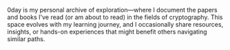 0day is my personal archive of exploration—where I document the papers and books I've read (or am about to read) in the fields of cryptography. This space evolves with my learning journey, and I occasionally share resources, insights, or hands-on experiences that might benefit others navigating similar paths. 